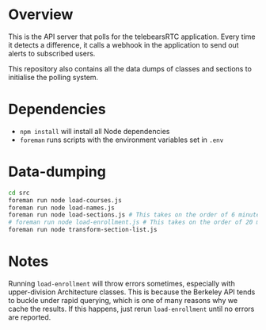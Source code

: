 # Overview
This is the API server that polls for the telebearsRTC application. Every time it detects a difference, it calls a webhook in the application to send out alerts to subscribed users.

This repository also contains all the data dumps of classes and sections to initialise the polling system.

# Dependencies
* `npm install` will install all Node dependencies
* `foreman` runs scripts with the environment variables set in `.env`

# Data-dumping
```bash
cd src
foreman run node load-courses.js
foreman run node load-names.js
foreman run node load-sections.js # This takes on the order of 6 minutes
# foreman run node load-enrollment.js # This takes on the order of 20 minutes
foreman run node transform-section-list.js
```

# Notes
Running `load-enrollment` will throw errors sometimes, especially with upper-division Architecture classes. This is because the Berkeley API tends to buckle under rapid querying, which is one of many reasons why we cache the results. If this happens, just rerun `load-enrollment` until no errors are reported.